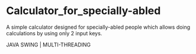 # Calculator_for_specially-abled
A simple calculator designed for specially-abled people which allows doing calculations by using only 2 input keys.

JAVA SWING | MULTI-THREADING
